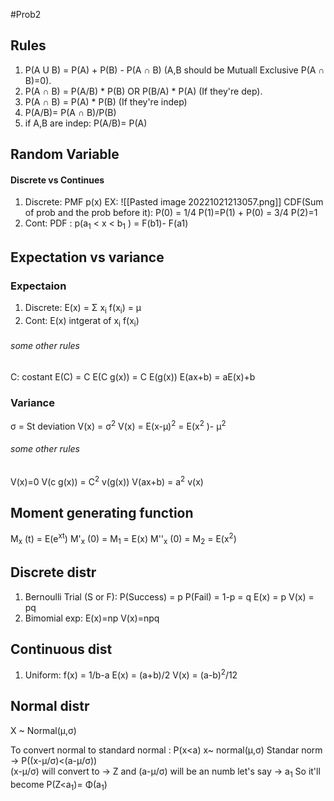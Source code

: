 #Prob2
## Rules
1. P(A U B) = P(A) + P(B) - P(A ∩ B) (A,B should be Mutuall Exclusive P(A ∩ B)=0).
2. P(A ∩ B) = P(A/B) * P(B) OR P(B/A) * P(A) (If they're dep).
3.  P(A ∩ B) = P(A) * P(B) (If they're indep)
4. P(A/B)= P(A ∩ B)/P(B)
5. if A,B are indep: P(A/B)= P(A)

## Random Variable
#### Discrete vs Continues
1. Discrete: PMF p(x)
EX: ![[Pasted image 20221021213057.png]]
CDF(Sum of prob and the prob before it):
P(0) = 1/4
P(1)=P(1) + P(0) = 3/4
P(2)=1
2. Cont:
 PDF : p(a<sub>1</sub> < x < b<sub>1</sub> ) = F(b1)- F(a1)

  
## Expectation vs variance
### Expectaion
1. Discrete: E(x) = Σ x<sub>i</sub> f(x<sub>i</sub>) = μ
2. Cont: E(x) intgerat of x<sub>i</sub> f(x<sub>i</sub>)
###### some other rules
C: costant
E(C) = C
E(C g(x)) = C E(g(x))
E(ax+b) = aE(x)+b
### Variance
σ = St deviation
V(x) = σ<sup>2</sup> 
V(x) = E(x-μ)<sup>2</sup> = E(x<sup>2</sup> )- μ<sup>2</sup> 
###### some other rules
V(x)=0
V(c g(x)) = C<sup>2</sup> v(g(x))
V(ax+b) = a<sup>2</sup> v(x)

## Moment generating function
M<sub>x</sub> (t) = E(e<sup>xt</sup>)
M'<sub>x</sub> (0) = M<sub>1</sub> = E(x)
M''<sub>x</sub> (0) = M<sub>2</sub> = E(x<sup>2</sup>)

## Discrete distr
1. Bernoulli Trial (S or F): 
    P(Success) = p
    P(Fail) = 1-p = q
    E(x) = p
    V(x) = pq
2. Bimomial exp:
    E(x)=np
    V(x)=npq

## Continuous dist
1. Uniform:
    f(x) = 1/b-a
    E(x) = (a+b)/2
    V(x) = (a-b)<sup>2</sup>/12

## Normal distr
X ~ Normal(μ,σ)

To convert normal to standard normal :
P(x<a)  x~ normal(μ,σ)
Standar norm -> P((x-μ/σ)<(a-μ/σ))  
(x-μ/σ) will convert to -> Z
and (a-μ/σ) will be an numb let's say -> a<sub>1</sub> 
So it'll become P(Z<a<sub>1</sub>)= Φ(a<sub>1</sub>)